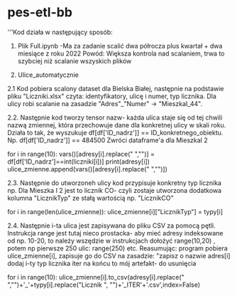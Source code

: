 # pes-etl-bb

'''Kod działa w następujący sposób:
1. Plik Full.ipynb
-Ma za zadanie scalić dwa półrocza plus kwartał + dwa miesiące z roku 2022
Powód: Większa kontrola nad scalaniem, trwa to szybciej niż scalanie wszyskich plików 

2. Ulice_automatycznie

2.1 Kod pobiera scalony dataset dla Bielska Białej, następnie na podstawie pliku "Liczniki.xlsx" czyta: identyfikatory, ulicę i numer, typ licznika. 
Dla ulicy robi scalanie na zasadzie "Adres"_"Numer" -> "MieszkaI_44". 

2.2. Następnie kod tworzy tensor nazw- każda ulica staje się od tej chwili nazwą zmiennej, która przechowuje dane dla konkretnej ulicy w skali roku. 
Działa to tak, że wyszukuje df[df['ID_nadrz']] == ID_konkretnego_obiektu. 
Np. df[df['ID_nadrz']] == 484500 Zwróci dataframe'a dla MieszkaI 2

for i in range(10):
    vars()[adresy[i].replace(" ","")] = df[df['ID_nadrz']==int(liczniki[i])]
    print(adresy[i])
    ulice_zmienne.append(vars()[adresy[i].replace(" ","")])
    
2.3. Następnie do utworzoneh ulicy kod przypisuje konkretny typ licznika np. Dla Mieszka I 2 jest to licznik CO- czyli zostaje utworzona dodatkowa kolumna
"LicznikTyp" ze stałą wartością np. "LicznikCO"

for i in range(len(ulice_zmienne)):
    ulice_zmienne[i]["LicznikTyp"] = typy[i]
    
2.4. Następnie i-ta ulica jest zapisywana do pliku CSV za pomocą pętli. Instrukcja range jest tutaj nieco prostacka- aby mieć adresy indeksowane od np. 10-20, to należy 
wszędzie w instrukcjach dołożyć range(10,20) , potem np pierwsze 250 ulic: range(250) etc.
Reasumując: program pobiera ulice_zmienne[i], zapisuje go do CSV na zasadzie: "zapisz o nazwie adres[i] dodaj i-ty typ licznika
iter na końcu to mój artefakt- do usunięcia

for i in range(10):
    ulice_zmienne[i].to_csv(adresy[i].replace(" ","")+'_'+typy[i].replace("Licznik ", "")+'_ITER'+'.csv',index=False)
